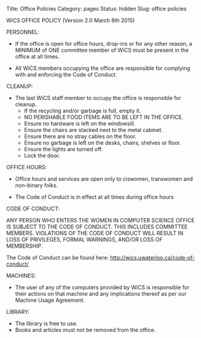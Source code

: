 Title: Office Policies
Category: pages
Status: hidden
Slug: office policies


WiCS OFFICE POLICY (Version 2.0 March 8th 2015) 

PERSONNEL:

* If the office is open for office hours, drop-ins or for any other reason, a MINIMUM of ONE committee member of WiCS must be present in the office at all times. 

* All WiCS members occupying the office are responsible for complying with and enforcing the Code of Conduct. 


CLEANUP:

* The last WiCS staff member to occupy the office is responsible for cleanup.
    * If the recycling and/or garbage is full, empty it. 
    * NO PERISHABLE FOOD ITEMS ARE TO BE LEFT IN THE OFFICE.
    * Ensure no hardware is left on the windowsill.
    * Ensure the chairs are stacked next to the metal cabinet.
    * Ensure there are no stray cables on the floor. 
    * Ensure no garbage is left on the desks, chairs, shelves or floor. 
    * Ensure the lights are turned off.
    * Lock the door.


OFFICE HOURS:

* Office hours and services are open only to ciswomen, transwomen and non-binary folks.

* The Code of Conduct is in effect at all times during office hours 

CODE OF CONDUCT:

ANY PERSON WHO ENTERS THE WOMEN IN COMPUTER SCIENCE OFFICE IS SUBJECT TO THE CODE OF CONDUCT. THIS INCLUDES COMMITTEE MEMBERS.
VIOLATIONS OF THE CODE OF CONDUCT WILL RESULT IN LOSS OF PRIVILEGES, FORMAL WARNINGS,  AND/OR LOSS OF MEMBERSHIP. 

The Code of Conduct can be found here: http://wics.uwaterloo.ca/code-of-conduct/ 

MACHINES:

* The user of any of the computers provided by WiCS is responsible for their actions on that machine and any implications thereof as per our  Machine Usage Agreement. 

 LIBRARY: 

* The library is free to use. 
* Books and articles must not be removed from the office. 

